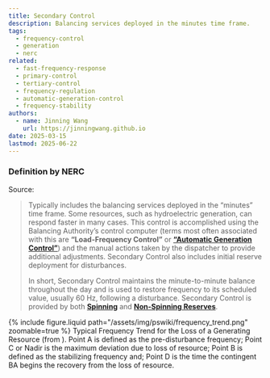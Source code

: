 ```yaml
---
title: Secondary Control
description: Balancing services deployed in the minutes time frame.
tags:
  - frequency-control
  - generation
  - nerc
related:
  - fast-frequency-response
  - primary-control
  - tertiary-control
  - frequency-regulation
  - automatic-generation-control
  - frequency-stability
authors:
  - name: Jinning Wang
    url: https://jinningwang.github.io
date: 2025-03-15
lastmod: 2025-06-22
---
```


### Definition by NERC

Source: <d-cite key="nerc2021balancing"></d-cite>

> Typically includes the balancing services deployed in the “minutes” time frame. Some resources, such as hydroelectric generation, can respond faster in many cases.
> This control is accomplished using the Balancing Authority’s control computer (terms most often associated with this are **“Load-Frequency Control”** or [**“Automatic Generation Control”**](/wiki/automatic-generation-control/)) and the manual actions taken by the dispatcher to provide additional adjustments. Secondary Control also includes initial reserve deployment for disturbances.
>
> In short, Secondary Control maintains the minute-to-minute balance throughout the day and is used to restore frequency to its scheduled value, usually 60 Hz, following a disturbance.
> Secondary Control is provided by both [**Spinning**](/wiki/spinning-reserve) and [**Non-Spinning Reserves**](/wiki/non-spinning-reserve).

<div class="row mt-3">
    <div class="col-sm mt-3 mt-md-0">
        {% include figure.liquid
        path="/assets/img/pswiki/frequency_trend.png"
        zoomable=true %}
        Typical Frequency Trend for the Loss of a Generating Resource (from <d-cite key="nerc2021balancing"></d-cite>).
        Point A is defined as the pre-disturbance frequency;
        Point C or Nadir is the maximum deviation due to loss of resource;
        Point B is defined as the stabilizing frequency and;
        Point D is the time the contingent BA begins the recovery from the loss of resource.
    </div>
</div>

